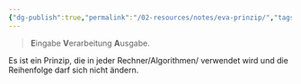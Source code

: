 ```yaml
---
{"dg-publish":true,"permalink":"/02-resources/notes/eva-prinzip/","tags":["begriff","LF2","prüfungsrelevant"],"noteIcon":"","updated":"2024-06-10T02:02:17.747+02:00"}
---
```


> **E**ingabe **V**erarbeitung **A**usgabe.

Es ist ein Prinzip, die in jeder Rechner/Algorithmen/ verwendet wird und die Reihenfolge darf sich nicht ändern.